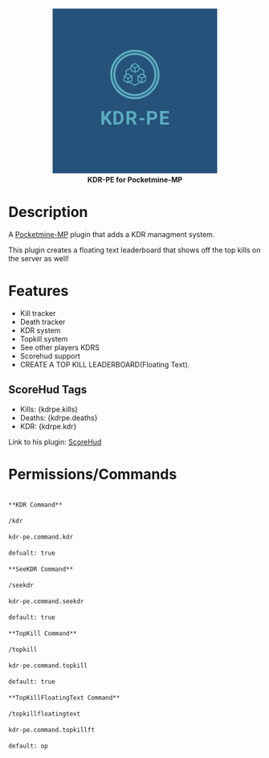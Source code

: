 <p align="center">
    <a href="https://github.com/Terpz710/KDR-PE"><img src="https://github.com/Terpz710/KDR-PE/blob/main/icon.png"></img></a><br>
    <b>KDR-PE for Pocketmine-MP</b>

# Description

A [Pocketmine-MP](https://pmmp.io) plugin that adds a KDR managment system.

This plugin creates a floating text leaderboard that shows off the top kills on the server as well!

# Features 

* Kill tracker
* Death tracker
* KDR system
* Topkill system
* See other players KDRS
* Scorehud support
* CREATE A TOP KILL LEADERBOARD(Floating Text).

## ScoreHud Tags

* Kills: {kdrpe.kills}
* Deaths: {kdrpe.deaths}
* KDR: {kdrpe.kdr}

Link to his plugin: [ScoreHud](https://github.com/Ifera/ScoreHud)

# Permissions/Commands
```

**KDR Command**

/kdr

kdr-pe.command.kdr

defualt: true

**SeeKDR Command**

/seekdr

kdr-pe.command.seekdr

default: true

**TopKill Command**

/topkill

kdr-pe.command.topkill

default: true

**TopKillFloatingText Command**

/topkillfloatingtext

kdr-pe.command.topkillft

default: op
```
